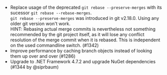 * Replace usage of the deprecated `git rebase --preserve-merges` with its sucessor `git rebase --rebase-merges`.  
  `git rebase --preserve-merges` was introduced in git v2.18.0. Using any older git version won't work.  
  HINT: Rebasing actual merge commits is nevertheless not something recommended by the git project itself,
  as it will lose any conflict resolution of the merge commit when it is rebased. 
  This is independent on the used commandline switch. (#1342)
* Improve performance by caching branch objects instead of looking them up over and over (#1286)
* Upgrade to .NET Framework 4.7.2 and upgrade NuGet dependencies (#1344 by @siprbaum)
